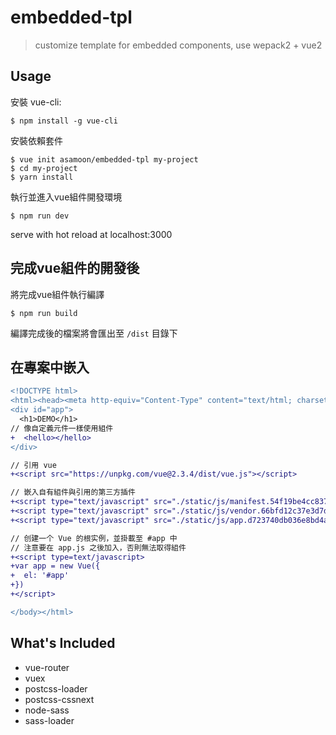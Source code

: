 # embedded-tpl

> customize template for embedded components, use wepack2 + vue2

## Usage

安裝 vue-cli:
```
$ npm install -g vue-cli
```

安裝依賴套件
```
$ vue init asamoon/embedded-tpl my-project
$ cd my-project
$ yarn install
```

執行並進入vue組件開發環境
```
$ npm run dev
```
serve with hot reload at localhost:3000


## 完成vue組件的開發後

將完成vue組件執行編譯
```
$ npm run build
```
編譯完成後的檔案將會匯出至 ```/dist``` 目錄下

## 在專案中嵌入

```diff
<!DOCTYPE html>
<html><head><meta http-equiv="Content-Type" content="text/html; charset=UTF-8"><title>DEMO</title><link href="./embedded-tpl_files/app.d89523753ce1397bde1d5baec19c926e.css" rel="stylesheet"></head><body>
<div id="app">
  <h1>DEMO</h1>
// 像自定義元件一樣使用組件
+  <hello></hello>
</div>

// 引用 vue
+<script src="https://unpkg.com/vue@2.3.4/dist/vue.js"></script>

// 嵌入自有組件與引用的第三方插件
+<script type="text/javascript" src="./static/js/manifest.54f19be4cc83738020da.js"></script>
+<script type="text/javascript" src="./static/js/vendor.66bfd12c37e3d7d60804.js"></script>
+<script type="text/javascript" src="./static/js/app.d723740db036e8bd4a21.js"></script>

// 创建一个 Vue 的根实例，並掛載至 #app 中
// 注意要在 app.js 之後加入，否則無法取得組件
+<script type=text/javascript>
+var app = new Vue({
+  el: '#app'
+})
+</script>

</body></html>
```


## What's Included

- vue-router
- vuex
- postcss-loader
- postcss-cssnext
- node-sass
- sass-loader
